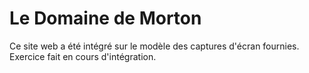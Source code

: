 # Le Domaine de Morton
Ce site web a été intégré sur le modèle des captures d'écran fournies.
Exercice fait en cours d'intégration.
